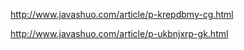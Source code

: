 http://www.javashuo.com/article/p-krepdbmy-cg.html

http://www.javashuo.com/article/p-ukbnjxrp-gk.html
